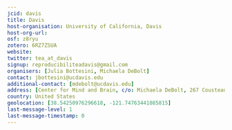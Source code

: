 ```yaml
---
jcid: davis
title: Davis
host-organisation: University of California, Davis
host-org-url: 
osf: z8ryu
zotero: 6RZ7ZSUA
website: 
twitter: tea_at_davis
signup: reproducibiliteadavis@gmail.com
organisers: [Julia Bottesini, Michaela DeBolt]
contact: jbottesini@ucdavis.edu
additional-contact: [mdebolt@ucdavis.edu]
address: [Center for Mind and Brain, c/o: Michaela DeBolt, 267 Cousteau Pl., Davis, CA 95618, United States]
country: United States
geolocation: [38.54250976296618, -121.74763441085815]
last-message-level: 1
last-message-timestamp: 0
---
```



